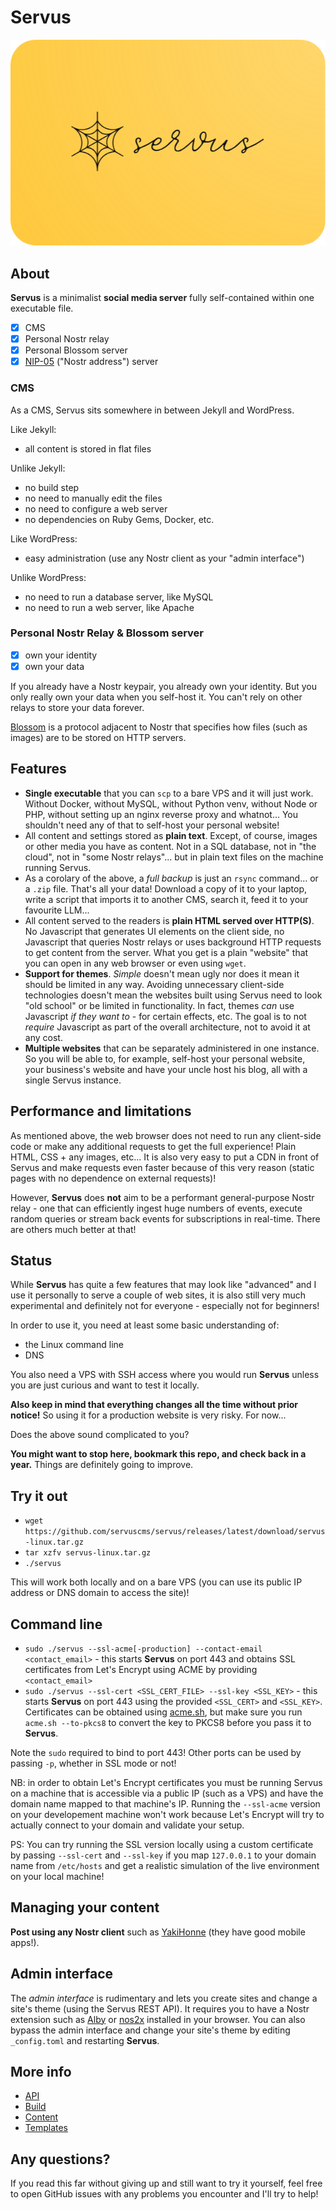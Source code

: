 # Servus

![logo](https://github.com/servus-social/servus/blob/master/logo.png?raw=true)

## About

**Servus** is a minimalist **social media server** fully self-contained within one executable file.

- [x] CMS
- [x] Personal Nostr relay
- [x] Personal Blossom server
- [x] [NIP-05](https://github.com/nostr-protocol/nips/blob/master/05.md) ("Nostr address") server

### CMS

As a CMS, Servus sits somewhere in between Jekyll and WordPress.

Like Jekyll:
 * all content is stored in flat files

Unlike Jekyll:
 * no build step
 * no need to manually edit the files
 * no need to configure a web server
 * no dependencies on Ruby Gems, Docker, etc.

Like WordPress:
 * easy administration (use any Nostr client as your "admin interface")

Unlike WordPress:
 * no need to run a database server, like MySQL
 * no need to run a web server, like Apache

### Personal Nostr Relay & Blossom server

 - [x] own your identity
 - [x] own your data

If you already have a Nostr keypair, you already own your identity. But you only really own your data when you self-host it. You can't rely on other relays to store your data forever.

[Blossom](https://github.com/hzrd149/blossom) is a protocol adjacent to Nostr that specifies how files (such as images) are to be stored on HTTP servers.

## Features

* **Single executable** that you can `scp` to a bare VPS and it will just work. Without Docker, without MySQL, without Python venv, without Node or PHP, without setting up an nginx reverse proxy and whatnot... You shouldn't need any of that to self-host your personal website!
* All content and settings stored as **plain text**. Except, of course, images or other media you have as content. Not in a SQL database, not in "the cloud", not in "some Nostr relays"... but in plain text files on the machine running Servus.
* As a corolary of the above, a *full backup* is just an `rsync` command... or a `.zip` file. That's all your data! Download a copy of it to your laptop, write a script that imports it to another CMS, search it, feed it to your favourite LLM...
* All content served to the readers is **plain HTML served over HTTP(S)**. No Javascript that generates UI elements on the client side, no Javascript that queries Nostr relays or uses background HTTP requests to get content from the server. What you get is a plain "website" that you can open in any web browser or even using `wget`.
* **Support for themes**. *Simple* doesn't mean ugly nor does it mean it should be limited in any way. Avoiding unnecessary client-side technologies doesn't mean the websites built using Servus need to look "old school" or be limited in functionality. In fact, themes *can* use Javascript *if they want to* - for certain effects, etc. The goal is to not *require* Javascript as part of the overall architecture, not to avoid it at any cost.
* **Multiple websites** that can be separately administered in one instance. So you will be able to, for example, self-host your personal website, your business's website and have your uncle host his blog, all with a single Servus instance.

## Performance and limitations

As mentioned above, the web browser does not need to run any client-side code or make any additional requests to get the full experience! Plain HTML, CSS + any images, etc... It is also very easy to put a CDN in front of Servus and make requests even faster because of this very reason (static pages with no dependence on external requests)!

However, **Servus** does **not** aim to be a performant general-purpose Nostr relay - one that can efficiently ingest huge numbers of events, execute random queries or stream back events for subscriptions in real-time. There are others much better at that!

## Status

While **Servus** has quite a few features that may look like "advanced" and I use it personally to serve a couple of web sites, it is also still very much experimental and definitely not for everyone - especially not for beginners!

In order to use it, you need at least some basic understanding of:

* the Linux command line
* DNS

You also need a VPS with SSH access where you would run **Servus** unless you are just curious and want to test it locally.

**Also keep in mind that everything changes all the time without prior notice!** So using it for a production website is very risky. For now...

Does the above sound complicated to you?

**You might want to stop here, bookmark this repo, and check back in a year.** Things are definitely going to improve.

## Try it out

 * `wget https://github.com/servuscms/servus/releases/latest/download/servus-linux.tar.gz`
 * `tar xzfv servus-linux.tar.gz`
 * `./servus`

This will work both locally and on a bare VPS (you can use its public IP address or DNS domain to access the site)!

## Command line

* `sudo ./servus --ssl-acme[-production] --contact-email <contact_email>` - this starts **Servus** on port 443 and obtains SSL certificates from Let's Encrypt using ACME by providing `<contact_email>`
* `sudo ./servus --ssl-cert <SSL_CERT_FILE> --ssl-key <SSL_KEY>` - this starts **Servus** on port 443 using the provided `<SSL_CERT>` and `<SSL_KEY>`. Certificates can be obtained using [acme.sh](https://github.com/acmesh-official/acme.sh), but make sure you run `acme.sh --to-pkcs8` to convert the key to PKCS8 before you pass it to **Servus**.

Note the `sudo` required to bind to port 443! Other ports can be used by passing `-p`, whether in SSL mode or not!

NB: in order to obtain Let's Encrypt certificates you must be running Servus on a machine that is accessible via a public IP (such as a VPS) and have the domain name mapped to that machine's IP. Running the `--ssl-acme` version on your developement machine won't work because Let's Encrypt will try to actually connect to your domain and validate your setup.

PS: You can try running the SSL version locally using a custom certificate by passing `--ssl-cert` and `--ssl-key` if you map `127.0.0.1` to your domain name from `/etc/hosts` and get a realistic simulation of the live environment on your local machine!

## Managing your content

**Post using any Nostr client** such as [YakiHonne](https://yakihonne.com/) (they have good mobile apps!).

## Admin interface

The *admin interface* is rudimentary and lets you create sites and change a site's theme (using the Servus REST API). It requires you to have a Nostr extension such as [Alby](https://getalby.com/) or [nos2x](https://github.com/fiatjaf/nos2x) installed in your browser. You can also bypass the admin interface and change your site's theme by editing `_config.toml` and restarting **Servus**.

## More info

* [API](https://github.com/servus-social/servus/blob/master/docs/api.md)
* [Build](https://github.com/servus-social/servus/blob/master/docs/build.md)
* [Content](https://github.com/servus-social/servus/blob/master/docs/content.md)
* [Templates](https://github.com/servus-social/servus/blob/master/docs/templates.md)

## Any questions?

If you read this far without giving up and still want to try it yourself, feel free to open GitHub issues with any problems you encounter and I'll try to help!
